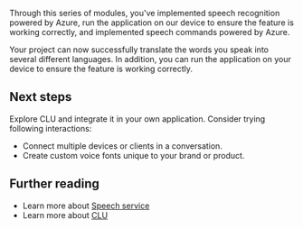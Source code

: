 Through this series of modules, you've implemented speech recognition powered by Azure, run the application on our device to ensure the feature is working correctly, and implemented speech commands powered by Azure. 

Your project can now successfully translate the words you speak into several different languages. In addition, you can run the application on your device to ensure the feature is working correctly.

## Next steps

Explore CLU and integrate it in your own application. Consider trying following interactions:

* Connect multiple devices or clients in a conversation.
* Create custom voice fonts unique to your brand or product.

## Further reading

* Learn more about [Speech service](/azure/ai-services/speech-service/overview)
* Learn more about [CLU](/azure/ai-services/language-service/conversational-language-understanding/overview)
